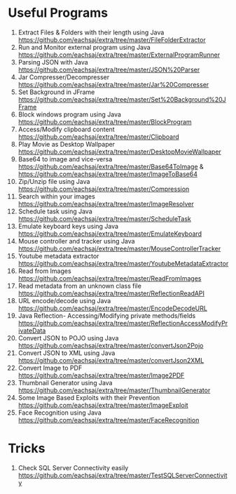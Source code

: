 # Useful Programs

1) Extract Files & Folders with their length using Java https://github.com/eachsaj/extra/tree/master/FileFolderExtractor <br/>
2) Run and Monitor external program using Java https://github.com/eachsaj/extra/tree/master/ExternalProgramRunner <br/>
3) Parsing JSON with Java https://github.com/eachsaj/extra/tree/master/JSON%20Parser <br/>
4) Jar Compresser/Decompresser https://github.com/eachsaj/extra/tree/master/Jar%20Compresser <br/>
5) Set Background in JFrame https://github.com/eachsaj/extra/tree/master/Set%20Background%20JFrame <br/>
6) Block windows program using Java https://github.com/eachsaj/extra/tree/master/BlockProgram <br/>
7) Access/Modify clipboard content https://github.com/eachsaj/extra/tree/master/Clipboard <br/>
8) Play Movie as Desktop Wallpaper https://github.com/eachsaj/extra/tree/master/DesktopMovieWallpaper <br/>
9) Base64 to image and vice-versa https://github.com/eachsaj/extra/tree/master/Base64ToImage & https://github.com/eachsaj/extra/tree/master/ImageToBase64 <br/>
10) Zip/Unzip file using Java https://github.com/eachsaj/extra/tree/master/Compression <br/>
11) Search within your images https://github.com/eachsaj/extra/tree/master/ImageResolver <br/>
12) Schedule task using Java https://github.com/eachsaj/extra/tree/master/ScheduleTask <br/>
13) Emulate keyboard keys using Java https://github.com/eachsaj/extra/tree/master/EmulateKeyboard <br/>
14) Mouse controller and tracker using Java https://github.com/eachsaj/extra/tree/master/MouseControllerTracker <br/>
15) Youtube metadata extractor https://github.com/eachsaj/extra/tree/master/YoutubeMetadataExtractor <br/>
16) Read from Images https://github.com/eachsaj/extra/tree/master/ReadFromImages <br/>
17) Read metadata from an unknown class file https://github.com/eachsaj/extra/tree/master/ReflectionReadAPI  <br/>
18) URL encode/decode using Java https://github.com/eachsaj/extra/tree/master/EncodeDecodeURL <br/>
19) Java Reflection- Accessing/Modifying private methods/fields https://github.com/eachsaj/extra/tree/master/ReflectionAccessModifyPrivateData <br/>
20) Convert JSON to POJO using Java https://github.com/eachsaj/extra/tree/master/convertJson2Pojo <br/>
21) Convert JSON to XML using Java https://github.com/eachsaj/extra/tree/master/convertJson2XML <br/>
22) Convert Image to PDF https://github.com/eachsaj/extra/tree/master/Image2PDF <br/>
23) Thumbnail Generator using Java https://github.com/eachsaj/extra/tree/master/ThumbnailGenerator <br/>
24) Some Image Based Exploits with their Prevention https://github.com/eachsaj/extra/tree/master/ImageExploit <br/>
25) Face Recognition using Java https://github.com/eachsaj/extra/tree/master/FaceRecognition <br/>

# Tricks

1) Check SQL Server Connectivity easily https://github.com/eachsaj/extra/tree/master/TestSQLServerConnectivity <br/>
